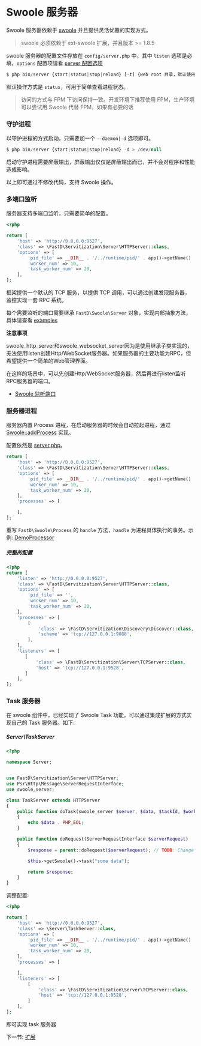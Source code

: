 # Swoole 服务器

Swoole 服务器依赖于 [swoole](https://github.com/JanHuang/swoole) 并且提供灵活优雅的实现方式。

> swoole 必须依赖于 ext-swoole 扩展，并且版本 >= 1.8.5

swoole 服务器的配置文件存放在 `config/server.php` 中，其中 `listen` 选项是必填，`options` 配置项请看 [server 配置选项](http://wiki.swoole.com/wiki/page/274.html)

```php
$ php bin/server {start|status|stop|reload} [-t] {web root 目录，默认使用当前命令执行路径}
```

默认操作方式是 `status`，可用于简单查看进程状态。

> 访问的方式与 FPM 下访问保持一致。开发环境下推荐使用 FPM，生产环境可以尝试用 Swoole 代替 FPM，如果有必要的话

### 守护进程

以守护进程的方式启动，只需要加一个 `--daemon|-d` 选项即可。

```php
$ php bin/server {start|status|stop|reload} -d > /dev/null
```

启动守护进程需要屏蔽输出，屏蔽输出仅仅是屏蔽输出而已，并不会对程序和性能造成影响。

以上即可通过不修改代码，支持 Swoole 操作。

### 多端口监听

服务器支持多端口监听，只需要简单的配置。

```php
<?php 

return [
    'host' => 'http://0.0.0.0:9527',
    'class' => \FastD\Servitization\Server\HTTPServer::class,
    'options' => [
        'pid_file' => __DIR__ . '/../runtime/pid/' . app()->getName() . '.pid',
        'worker_num' => 10,
        'task_worker_num' => 20,
    ],
];
```

框架提供一个默认的 TCP 服务，以提供 TCP 调用，可以通过创建发现服务器，监控实现一套 RPC 系统。

每个需要监听的端口需要继承 `FastD\Swoole\Server` 对象，实现内部抽象方法，具体请查看 [examples](https://github.com/JanHuang/swoole/blob/master/examples/multi_port_server.php)

**注意事项**

swoole_http_server和swoole_websocket_server因为是使用继承子类实现的，无法使用listen创建Http/WebSocket服务器。如果服务器的主要功能为RPC，但希望提供一个简单的Web管理界面。

在这样的场景中，可以先创建Http/WebSocket服务器，然后再进行listen监听RPC服务器的端口。

* [Swoole 监听端口](http://wiki.swoole.com/wiki/page/525.html)

### 服务器进程

服务器内置 Process 进程，在启动服务器的时候会自动拉起进程，通过 [Swoole::addProcess](http://wiki.swoole.com/wiki/page/390.html) 实现。

配置依然是 [server.php](../../tests/config/server.php)。

```php
return [
    'host' => 'http://0.0.0.0:9527',
    'class' => \FastD\Servitization\Server\HTTPServer::class,
    'options' => [
        'pid_file' => __DIR__ . '/../runtime/pid/' . app()->getName() . '.pid',
        'worker_num' => 10,
        'task_worker_num' => 20,
    ],
    'processes' => [

    ],
];
```

重写 `FastD\Swoole\Process` 的 `handle` 方法，`handle` 为进程具体执行的事务。示例: [DemoProcessor](../../tests/src/Processor/DemoProcessor.php)

##### 完整的配置

```php
<?php
return [
    'listen' => 'http://0.0.0.0:9527',
    'class' => \FastD\Servitization\Server\HTTPServer::class,
    'options' => [
        'pid_file' => '',
        'worker_num' => 10,
        'task_worker_num' => 20,
    ],
    'processes' => [
        [
            'class' => \FastD\Servitization\Discovery\Discover::class,
            'scheme' => 'tcp://127.0.0.1:9888',
        ],
    ],
    'listeners' => [
       [
           'class' => \FastD\Servitization\Server\TCPServer::class,
           'host' => 'tcp://127.0.0.1:9528',
       ]
    ],
];
```

### Task 服务器

在 swoole 组件中，已经实现了 Swoole Task 功能，可以通过集成扩展的方式实现自己的 Task 服务器。如下: 

##### Server\TaskServer

```php
<?php

namespace Server;


use FastD\Servitization\Server\HTTPServer;
use Psr\Http\Message\ServerRequestInterface;
use swoole_server;

class TaskServer extends HTTPServer
{
    public function doTask(swoole_server $server, $data, $taskId, $workerId)
    {
        echo $data . PHP_EOL;
    }

    public function doRequest(ServerRequestInterface $serverRequest)
    {
        $response = parent::doRequest($serverRequest); // TODO: Change the autogenerated stub

        $this->getSwoole()->task("some data");

        return $response;
    }
}
```

调整配置: 

```php
<?php

return [
    'host' => 'http://0.0.0.0:9527',
    'class' => \Server\TaskServer::class,
    'options' => [
        'pid_file' => __DIR__ . '/../runtime/pid/' . app()->getName() . '.pid',
        'worker_num' => 10,
        'task_worker_num' => 20,
    ],
    'processes' => [

    ],
    'listeners' => [
        [
            'class' => \FastD\Servitization\Server\TCPServer::class,
            'host' => 'tcp://127.0.0.1:9528',
        ]
    ],
];
```

即可实现 task 服务器

下一节: [扩展](3-10-extend.md)
